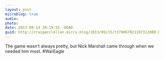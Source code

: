 ```yaml
---
layout: post
microblog: true
audio: 
photo: 
date: 2013-09-14 20:19:55 -0600
guid: http://craigmcclellan.micro.blog/2013/09/15/t379067021197312000.html
---
```

The game wasn’t always pretty, but Nick Marshall came through when we needed him most. #WarEagle
